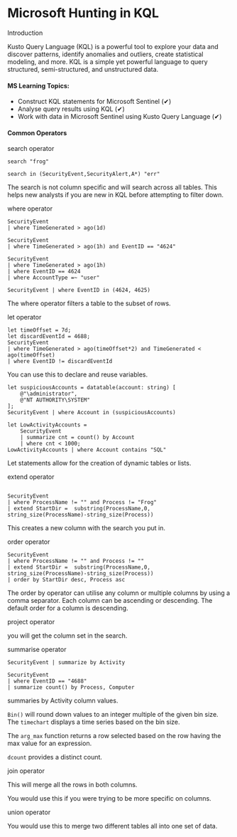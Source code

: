 # Microsoft Hunting in KQL

Introduction

Kusto Query Language (KQL) is a powerful tool to explore your data and discover patterns, identify anomalies and outliers, create statistical modeling, and more. KQL is a simple yet powerful language to query structured, semi-structured, and unstructured data.

#### MS Learning Topics:

* Construct KQL statements for Microsoft Sentinel (✔)
* Analyse query results using KQL (✔)
* Work with data in Microsoft Sentinel using Kusto Query Language (✔)

#### Common Operators

search operator

```kusto
search "frog"

search in (SecurityEvent,SecurityAlert,A*) "err"
```

The search is not column specific and will search across all tables. This helps new analysts if you are new in KQL before attempting to filter down.



where operator

```kusto
SecurityEvent
| where TimeGenerated > ago(1d)

SecurityEvent
| where TimeGenerated > ago(1h) and EventID == "4624"

SecurityEvent
| where TimeGenerated > ago(1h)
| where EventID == 4624
| where AccountType =~ "user"

SecurityEvent | where EventID in (4624, 4625)
```

The where operator filters a table to the subset of rows.



let operator

```kusto
let timeOffset = 7d;
let discardEventId = 4688;
SecurityEvent
| where TimeGenerated > ago(timeOffset*2) and TimeGenerated < ago(timeOffset)
| where EventID != discardEventId
```

You can use this to declare and reuse variables.



```kusto
let suspiciousAccounts = datatable(account: string) [
    @"\administrator", 
    @"NT AUTHORITY\SYSTEM"
];
SecurityEvent | where Account in (suspiciousAccounts)
```

```kusto
let LowActivityAccounts =
    SecurityEvent 
    | summarize cnt = count() by Account 
    | where cnt < 1000;
LowActivityAccounts | where Account contains "SQL"
```

Let statements allow for the creation of dynamic tables or lists.



extend operator

```kusto

SecurityEvent
| where ProcessName != "" and Process != "Frog"
| extend StartDir =  substring(ProcessName,0, string_size(ProcessName)-string_size(Process))
```

This creates a new column with the search you put in.



order operator

```kusto
SecurityEvent
| where ProcessName != "" and Process != ""
| extend StartDir =  substring(ProcessName,0, string_size(ProcessName)-string_size(Process))
| order by StartDir desc, Process asc
```

The order by operator can utilise any column or multiple columns by using a comma separator. Each column can be ascending or descending. The default order for a column is descending.



project operator

you will get the column set in the search.



summarise operator

```kusto
SecurityEvent | summarize by Activity

SecurityEvent
| where EventID == "4688"
| summarize count() by Process, Computer
```

summaries by Activity column values.



`Bin()` will round down values to an integer multiple of the given bin size. The `timechart` displays a time series based on the bin size.

The `arg_max` function returns a row selected based on the row having the max value for an expression.

`dcount` provides a distinct count.



join operator&#x20;

This will merge all the rows in both columns.

You would use this if you were trying to be more specific on columns.



union operator

You would use this to merge two different tables all into one set of data.
